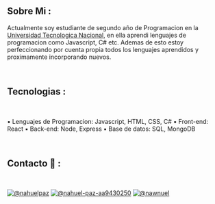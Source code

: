 ## Sobre Mi :

Actualmente soy estudiante de segundo año de Programacion en la [Universidad Tecnologica Nacional](https://www.frt.utn.edu.ar/), en ella aprendi lenguajes de programacion como Javascript, C# etc. Ademas de esto estoy perfeccionando por cuenta propia todos los lenguajes aprendidos y proximamente incorporando nuevos.


<br>

## Tecnologias :

<br>

▪︎ Lenguajes de Programacion: Javascript, HTML, CSS, C#
▪︎ Front-end: React
▪︎ Back-end: Node, Express
▪︎ Base de datos: SQL, MongoDB



<br>

## Contacto 📱 :

<br>

[![@nahuelpaz](https://img.icons8.com/fluency/48/000000/instagram-new.png "@nahuelpaz")](https://www.instagram.com/nahuelpaz/) [![@nahuel-paz-aa9430250](https://img.icons8.com/fluency/48/000000/linkedin.png "@nahuel-paz-aa9430250")](https://www.linkedin.com/in/nahuel-paz-aa9430250/) [![@nawnuel](https://img.icons8.com/fluency/48/000000/twitter-squared.png "@nawnuel")](https://twitter.com/nawnuel)

<br>

